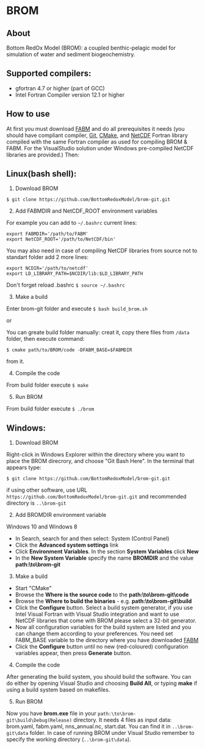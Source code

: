 # BROM
## About
Bottom RedOx Model (BROM): a coupled benthic-pelagic model for simulation of water and sediment biogeochemistry.

## Supported compilers:
* gfortran 4.7 or higher (part of GCC)
* Intel Fortran Compiler version 12.1 or higher

## How to use
At first you must download [FABM] and do all prerequisites it needs (you should have compliant compiler, [Git], [CMake], and [NetCDF] Fortran library compiled with the same Fortran compiler as used for compiling BROM & FABM. For the VisualStudio solution under Windows pre-compiled NetCDF libraries are provided.) Then:

## Linux(bash shell):
1. Download BROM

  `$ git clone https://github.com/BottomRedoxModel/brom-git.git`

2. Add FABMDIR and NetCDF_ROOT environment variables

  For example you can add to `~/.bashrc` current lines:

  ```
  export FABMDIR='/path/to/FABM'
  export NetCDF_ROOT='/path/to/NetCDF/bin'
  ```

  You may also need in case of compiling NetCDF libraries from source not to standart folder add 2 more lines:

  ```
  export NCDIR='/path/to/netcdf'
  export LD_LIBRARY_PATH=$NCDIR/lib:$LD_LIBRARY_PATH
  ```

  Don't forget reload .bashrc `$ source ~/.bashrc`

3. Make a build 

  Enter brom-git folder and execute `$ bash build_brom.sh`

  or

  You can greate build folder manually: creat it, copy there files from `/data` folder, then execute command:

  `$ cmake path/to/BROM/code -DFABM_BASE=$FABMDIR`

  from it.

4. Compile the code

  From build folder execute `$ make`

5. Run BROM

  From build folder execute `$ ./brom`

## Windows:

1. Download BROM

  Right-click in Windows Explorer within the directory where you want to place the BROM direcrory, and choose "Git Bash Here". In the terminal that appears type:

  `$ git clone https://github.com/BottomRedoxModel/brom-git.git`

  if using other software, use URL `https://github.com/BottomRedoxModel/brom-git.git` and recommended directory is `..\brom-git`

2. Add BROMDIR environment variable

  Windows 10 and Windows 8

  * In Search, search for and then select: System (Control Panel)
  * Click the **Advanced system settings** link
  * Click **Environment Variables**. In the section **System Variables** click **New**
  * In the **New System Variable** specify the name **BROMDIR** and the value **path:\to\brom-git**

3. Make a build

  * Start "CMake"
  * Browse the **Where is the source code** to the **path:\to\brom-git\code**
  * Browse the **Where to build the binaries** - e.g. **path:\to\brom-git\build**
  * Click the **Configure** button. Select a build system generator, if you use Intel Visual Fortran with Visual Studio integration and want to use NetCDF libraries that come with BROM please select a 32-bit generator.
  * Now all configuration variables for the build system are listed and you can change them according to your preferences. You need set FABM_BASE variable to the directory where you have downloaded [FABM]
  * Click the **Configure** button until no new (red-coloured) configuration variables appear, then press **Generate** button.

4. Compile the code

  After generating the build system, you should build the software. You can do either by opening Visual Studio and choosing **Build All**, or typing **make** if using a build system based on makefiles.

5. Run BROM

  Now you have **brom.exe** file in your `path:\to\brom-git\build\Debug(Release)` directory. It needs 4 files as input data: brom.yaml, fabm.yaml, nns_annual.nc, start.dat. You can find it in `..\brom-git\data` folder. In case of running BROM under Visual Studio remember to specify the working directory (`..\brom-git\data`).

[Git]:https://git-scm.com/downloads
[FABM]:http://fabm.net
[CMake]:https://cmake.org/
[NetCDF]:http://www.unidata.ucar.edu/software/netcdf/docs/getting_and_building_netcdf.html
